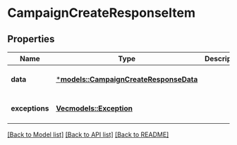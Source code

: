 # CampaignCreateResponseItem

## Properties
Name | Type | Description | Notes
------------ | ------------- | ------------- | -------------
**data** | [***models::CampaignCreateResponseData**](CampaignCreateResponseData.md) |  | [optional] [default to None]
**exceptions** | [**Vec<models::Exception>**](Exception.md) |  | [optional] [default to None]

[[Back to Model list]](../README.md#documentation-for-models) [[Back to API list]](../README.md#documentation-for-api-endpoints) [[Back to README]](../README.md)



